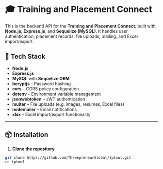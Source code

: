 # 🎓 Training and Placement Connect

This is the backend API for the **Training and Placement Connect**, built with **Node.js**, **Express.js**, and **Sequelize (MySQL)**. It handles user authentication, placement records, file uploads, mailing, and Excel import/export.

## 🚀 Tech Stack

- **Node.js**
- **Express.js**
- **MySQL** with **Sequelize ORM**
- **bcryptjs** – Password hashing
- **cors** – CORS policy configuration
- **dotenv** – Environment variable management
- **jsonwebtoken** – JWT authentication
- **multer** – File uploads (e.g. images, resumes, Excel files)
- **nodemailer** – Email notifications
- **xlsx** – Excel import/export functionality

---

## 📦 Installation

1. **Clone the repository**

```bash
git clone https://github.com/ThreepreneurGlobal/tptool.git
cd tptool

